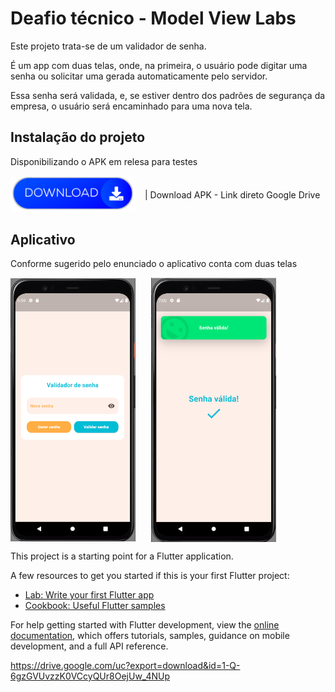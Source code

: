 # Deafio técnico - Model View Labs

Este projeto trata-se de um validador de senha.

É um app com duas telas, onde, na primeira, o usuário pode digitar uma senha ou solicitar uma gerada automaticamente pelo servidor.

Essa senha será validada, e, se estiver dentro dos padrões de segurança da empresa, o usuário será encaminhado para uma nova tela.

## Instalação do projeto

Disponibilizando o APK em relesa para testes

<div style="display: flex; align-items: center; ">
    <a href="https://drive.google.com/uc?export=download&id=1-Q-6gzGVUvzzK0VCcyQUr8OejUw_4NUp" target="_blank">
        <img src="./git_assets/download_button.png" width="200" alt="Download Button" />
    </a>
    <span style="margin-left: 15px;">| Download APK - Link direto Google Drive</span>
</div>


## Aplicativo

Conforme sugerido pelo enunciado o aplicativo conta com duas telas

<div style="display: flex; align-items: center; ">
    <img src="./git_assets/home_page_app.png" width="200"/>   
    <img  src="./git_assets/success_page_app.png" style="margin-left: 25px;" width="200"/>   
</div>

This project is a starting point for a Flutter application.

A few resources to get you started if this is your first Flutter project:

- [Lab: Write your first Flutter app](https://docs.flutter.dev/get-started/codelab)
- [Cookbook: Useful Flutter samples](https://docs.flutter.dev/cookbook)

For help getting started with Flutter development, view the
[online documentation](https://docs.flutter.dev/), which offers tutorials,
samples, guidance on mobile development, and a full API reference.

https://drive.google.com/uc?export=download&id=1-Q-6gzGVUvzzK0VCcyQUr8OejUw_4NUp
